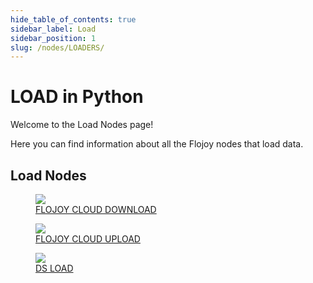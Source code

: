 ```yaml
---
hide_table_of_contents: true
sidebar_label: Load
sidebar_position: 1
slug: /nodes/LOADERS/
---
```


# LOAD in Python

Welcome to the Load Nodes page!

Here you can find information about all the Flojoy nodes that load data.

## Load Nodes

<div className="flex flex-wrap" style={{ marginLeft: "-55px" }}>

<div className="p-4">
<a href="/nodes/LOADERS/CLOUD_DATABASE/FLOJOY_CLOUD_DOWNLOAD/">
<figure style={{ width: "200px", height: "200px", objectFit: "scale-down", marginRight: "15px" }}>
<img src="https://raw.githubusercontent.com/flojoy-ai/docs/main/docs/nodes/LOADERS/CLOUD_DATABASE_DOWNLOAD/examples/EX1/output.jpeg" style={{ width: "200px", height: "200px", objectFit: "scale-down", marginRight: "15px" }} />
<figcaption>FLOJOY CLOUD DOWNLOAD</figcaption>
</figure>
</a></div>

<div className="p-4">
<a href="/nodes/LOADERS/CLOUD_DATABASE/FLOJOY_CLOUD_UPLOAD/">
<figure style={{ width: "200px", height: "200px", objectFit: "scale-down", marginRight: "15px" }}>
<img src="https://raw.githubusercontent.com/flojoy-ai/docs/main/docs/nodes/LOADERS/CLOUD_DATABASE/FLOJOY_CLOUD_UPLOAD/examples/EX1/output.jpeg" style={{ width: "200px", height: "200px", objectFit: "scale-down", marginRight: "15px" }} />
<figcaption>FLOJOY CLOUD UPLOAD</figcaption>
</figure>
</a></div>

<div className="p-4">
<a href="/nodes/LOADERS/INTERNAL_MEMORY/DS_LOAD/">
<figure style={{ width: "200px", height: "200px", objectFit: "scale-down", marginRight: "15px" }}>
<img src="https://raw.githubusercontent.com/flojoy-ai/docs/main/docs/nodes/LOADERS/INTERNAL_MEMORY/DS_LOAD/examples/EX1/output.jpeg" style={{ width: "200px", height: "200px", objectFit: "scale-down", marginRight: "15px" }} />
<figcaption>DS LOAD</figcaption>
</figure>
</a></div>

</div>

